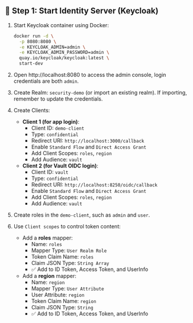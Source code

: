 ## 🧩 Step 1: Start Identity Server (Keycloak)

1. Start Keycloak container using Docker:
   ```bash
   docker run -d \
     -p 8080:8080 \
     -e KEYCLOAK_ADMIN=admin \
     -e KEYCLOAK_ADMIN_PASSWORD=admin \
     quay.io/keycloak/keycloak:latest \
     start-dev
   ```

2. Open http://localhost:8080 to access the admin console, login credentials are both `admin`.

3. Create Realm: `security-demo` (or import an existing realm). If importing, remember to update the credentials.

4. Create Clients:
   - **Client 1 (for app login)**:
     - Client ID: `demo-client`
     - Type: `confidential`
     - Redirect URI: `http://localhost:3000/callback`
     - Enable `Standard Flow` and `Direct Access Grant`
     - Add Client Scopes: `roles`, `region`
     - Add Audience: `vault`
   - **Client 2 (for Vault OIDC login)**:
     - Client ID: `vault`
     - Type: `confidential`
     - Redirect URI: `http://localhost:8250/oidc/callback`
     - Enable `Standard Flow` and `Direct Access Grant`
     - Add Client Scopes: `roles`, `region`
     - Add Audience: `vault`

5. Create roles in the `demo-client`, such as `admin` and `user`.

6. Use `Client scopes` to control token content:
   - Add a **roles** mapper:
     - Name: `roles`
     - Mapper Type: `User Realm Role`
     - Token Claim Name: `roles`
     - Claim JSON Type: `String Array`
     - ✅ Add to ID Token, Access Token, and UserInfo
   - Add a **region** mapper:
     - Name: `region`
     - Mapper Type: `User Attribute`
     - User Attribute: `region`
     - Token Claim Name: `region`
     - Claim JSON Type: `String`
     - ✅ Add to ID Token, Access Token, and UserInfo
  
